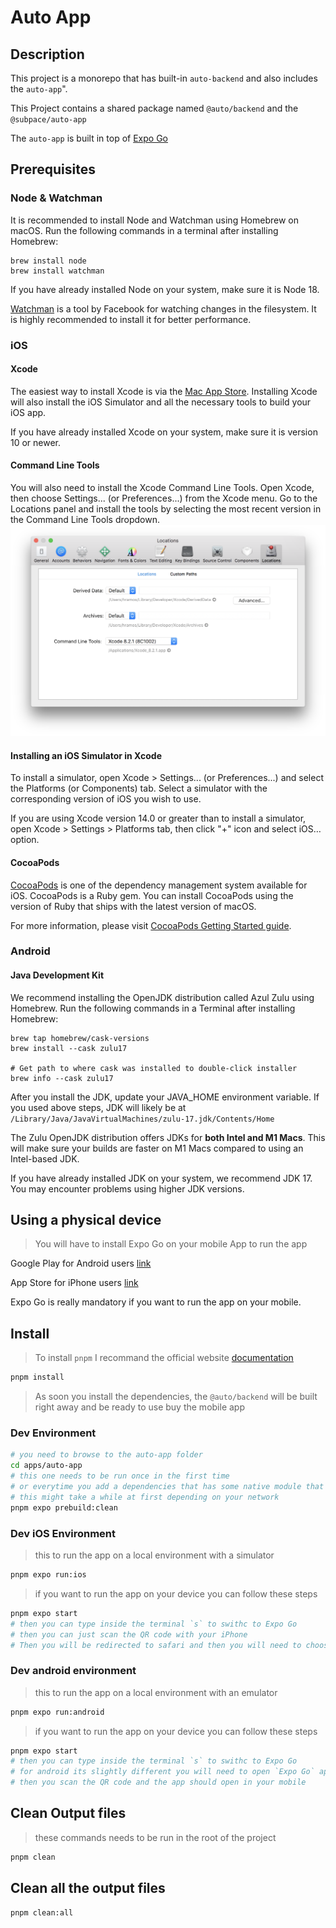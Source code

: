 # Auto App

## Description

This project is a monorepo that has built-in `auto-backend` and also includes the `auto-app`".

This Project contains a shared package named `@auto/backend` and the `@subpace/auto-app`

The `auto-app` is built in top of [Expo Go](https://expo.dev/)

## Prerequisites

### Node & Watchman

It is recommended to install Node and Watchman using Homebrew on macOS. Run the following commands in a terminal after installing Homebrew:
```
brew install node
brew install watchman
```
If you have already installed Node on your system, make sure it is Node 18.

[Watchman](https://facebook.github.io/watchman) is a tool by Facebook for watching changes in the filesystem. It is highly recommended to install it for better performance.

### iOS

#### Xcode
The easiest way to install Xcode is via the [Mac App Store](https://itunes.apple.com/us/app/xcode/id497799835?mt=12). Installing Xcode will also install the iOS Simulator and all the necessary tools to build your iOS app.

If you have already installed Xcode on your system, make sure it is version 10 or newer.

#### Command Line Tools
You will also need to install the Xcode Command Line Tools. Open Xcode, then choose Settings... (or Preferences...) from the Xcode menu. Go to the Locations panel and install the tools by selecting the most recent version in the Command Line Tools dropdown.
![Command Line Tools](assets/GettingStartedXcodeCommandLineTools.png)

#### Installing an iOS Simulator in Xcode
To install a simulator, open Xcode > Settings... (or Preferences...) and select the Platforms (or Components) tab. Select a simulator with the corresponding version of iOS you wish to use.

If you are using Xcode version 14.0 or greater than to install a simulator, open Xcode > Settings > Platforms tab, then click "+" icon and select iOS… option.

#### CocoaPods
[CocoaPods](https://cocoapods.org/) is one of the dependency management system available for iOS. CocoaPods is a Ruby gem. You can install CocoaPods using the version of Ruby that ships with the latest version of macOS.

For more information, please visit [CocoaPods Getting Started guide](https://guides.cocoapods.org/using/getting-started.html).

### Android

#### Java Development Kit
We recommend installing the OpenJDK distribution called Azul Zulu using Homebrew. Run the following commands in a Terminal after installing Homebrew:

```
brew tap homebrew/cask-versions
brew install --cask zulu17

# Get path to where cask was installed to double-click installer
brew info --cask zulu17
```

After you install the JDK, update your JAVA_HOME environment variable. If you used above steps, JDK will likely be at `/Library/Java/JavaVirtualMachines/zulu-17.jdk/Contents/Home`

The Zulu OpenJDK distribution offers JDKs for **both Intel and M1 Macs**. This will make sure your builds are faster on M1 Macs compared to using an Intel-based JDK.

If you have already installed JDK on your system, we recommend JDK 17. You may encounter problems using higher JDK versions.

## Using a physical device

> You will have to install Expo Go on your mobile App to run the app 

Google Play for Android users [link](https://play.google.com/store/apps/details?id=host.exp.exponent&hl=fr&gl=US)

App Store for iPhone users [link](https://apps.apple.com/us/app/expo-go/id982107779)

Expo Go is really mandatory if you want to run the app on your mobile.



## Install
> To install `pnpm` I recommand the official website [documentation](https://pnpm.io/installation) 

```sh
pnpm install
```
> As soon you install the dependencies, the `@auto/backend` will be built right away and be ready to use buy the mobile app

### Dev Environment
```sh
# you need to browse to the auto-app folder
cd apps/auto-app
# this one needs to be run once in the first time 
# or everytime you add a dependencies that has some native module that needs to be installed 
# this might take a while at first depending on your network
pnpm expo prebuild:clean 
```
### Dev iOS Environment
> this to run the app on a local environment with a simulator
```sh
pnpm expo run:ios
```
> if you want to run the app on your device you can follow these steps
```sh
pnpm expo start
# then you can type inside the terminal `s` to swithc to Expo Go
# then you can just scan the QR code with your iPhone
# Then you will be redirected to safari and then you will need to choose between a development build or production build
```
### Dev android environment
> this to run the app on a local environment with an emulator
```sh
pnpm expo run:android
```
> if you want to run the app on your device you can follow these steps
```sh
pnpm expo start
# then you can type inside the terminal `s` to swithc to Expo Go
# for android its slightly different you will need to open `Expo Go` app then click on scan QR code
# then you scan the QR code and the app should open in your mobile
```

## Clean Output files
> these commands needs to be run in the root of the project
```sh
pnpm clean
```

## Clean all the output files

```sh
pnpm clean:all
```
